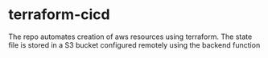 # terraform-cicd

The repo automates creation of aws resources using terraform.
The state file is stored in a S3 bucket configured remotely using the backend function
 
